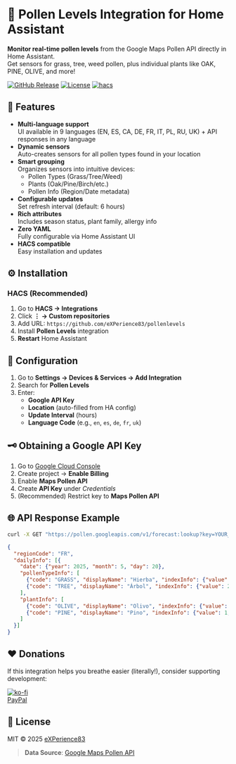 # 🌼 Pollen Levels Integration for Home Assistant

**Monitor real-time pollen levels** from the Google Maps Pollen API directly in Home Assistant.  
Get sensors for grass, tree, weed pollen, plus individual plants like OAK, PINE, OLIVE, and more!

[![GitHub Release][release-shield]][release-url]
[![License][license-shield]](LICENSE)
[![hacs][hacs-shield]][hacs-url]

[release-shield]: https://img.shields.io/github/release/eXPerience83/pollenlevels.svg?style=flat
[release-url]: https://github.com/eXPerience83/pollenlevels/releases
[license-shield]: https://img.shields.io/github/license/eXPerience83/pollenlevels.svg?style=flat
[hacs-shield]: https://img.shields.io/badge/HACS-Custom-orange.svg?style=flat
[hacs-url]: https://hacs.xyz

## 🌟 Features

- **Multi-language support**  
  UI available in 9 languages (EN, ES, CA, DE, FR, IT, PL, RU, UK) + API responses in any language
- **Dynamic sensors**  
  Auto-creates sensors for all pollen types found in your location
- **Smart grouping**  
  Organizes sensors into intuitive devices:
  - Pollen Types (Grass/Tree/Weed)
  - Plants (Oak/Pine/Birch/etc.)
  - Pollen Info (Region/Date metadata)
- **Configurable updates**  
  Set refresh interval (default: 6 hours)
- **Rich attributes**  
  Includes season status, plant family, allergy info
- **Zero YAML**  
  Fully configurable via Home Assistant UI
- **HACS compatible**  
  Easy installation and updates

## ⚙️ Installation

### HACS (Recommended)
1. Go to **HACS → Integrations**
2. Click **⋮ → Custom repositories**
3. Add URL: `https://github.com/eXPerience83/pollenlevels`
4. Install **Pollen Levels** integration
5. **Restart** Home Assistant

## 🔑 Configuration
1. Go to **Settings → Devices & Services → Add Integration**
2. Search for **Pollen Levels**
3. Enter:
   - **Google API Key**
   - **Location** (auto-filled from HA config)
   - **Update Interval** (hours)
   - **Language Code** (e.g., `en`, `es`, `de`, `fr`, `uk`)

## 🗝️ Obtaining a Google API Key
1. Go to [Google Cloud Console](https://console.cloud.google.com/)
2. Create project → **Enable Billing**
3. Enable **Maps Pollen API**
4. Create **API Key** under *Credentials*
5. (Recommended) Restrict key to **Maps Pollen API**

## 🌐 API Response Example
```bash
curl -X GET "https://pollen.googleapis.com/v1/forecast:lookup?key=YOUR_KEY&location.latitude=48.8566&location.longitude=2.3522&days=1&languageCode=es"
```
```json
{
  "regionCode": "FR",
  "dailyInfo": [{
    "date": {"year": 2025, "month": 5, "day": 20},
    "pollenTypeInfo": [
      {"code": "GRASS", "displayName": "Hierba", "indexInfo": {"value": 3, "category": "Moderate"}},
      {"code": "TREE", "displayName": "Árbol", "indexInfo": {"value": 2, "category": "Low"}}
    ],
    "plantInfo": [
      {"code": "OLIVE", "displayName": "Olivo", "indexInfo": {"value": 2, "category": "Low"}},
      {"code": "PINE", "displayName": "Pino", "indexInfo": {"value": 1, "category": "Very Low"}}
    ]
  }]
}
```

## ❤️ Donations
If this integration helps you breathe easier (literally!), consider supporting development:

[![ko-fi](https://ko-fi.com/img/githubbutton_sm.svg)](https://ko-fi.com/experience83)  
[PayPal](https://paypal.me/eXPerience83)

## 📜 License
MIT © 2025 [eXPerience83](LICENSE)

> **Data Source**: [Google Maps Pollen API](https://developers.google.com/maps/documentation/pollen)

